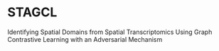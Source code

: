 # STAGCL
Identifying Spatial Domains from Spatial Transcriptomics Using Graph Contrastive Learning with an Adversarial Mechanism

